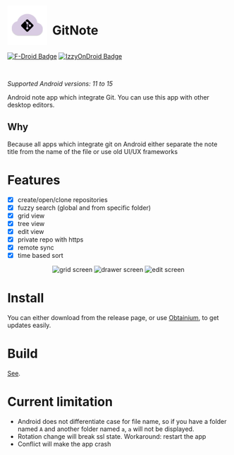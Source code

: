 <p align="left">
  <img align="left" src="assets/app_icon.svg" alt="app icon" width="90px" />
  <h1 style="display: inline-block; margin-left: 12px; vertical-align: middle;">GitNote</h1>
</p>

<a href="https://f-droid.org/en/packages/io.github.wiiznokes.gitnote/"><img src="https://f-droid.org/badge/get-it-on.svg" alt="F-Droid Badge" height="50"></a>
<a href="https://apt.izzysoft.de/packages/io.github.wiiznokes.gitnote"><img src="https://gitlab.com/IzzyOnDroid/repo/-/raw/master/assets/IzzyOnDroid.png" alt="IzzyOnDroid Badge" height="50"></a>

<br/>

_Supported Android versions: 11 to 15_

Android note app which integrate Git. You can use this app with other desktop editors.

## Why

Because all apps which integrate git on Android either separate the note title from the name of the file or use old UI/UX frameworks

# Features

- [x] create/open/clone repositories
- [x] fuzzy search (global and from specific folder)
- [x] grid view
- [x] tree view
- [x] edit view
- [x] private repo with https
- [x] remote sync
- [x] time based sort

<p  style="text-align: center;">
  <img src="https://media.githubusercontent.com/media/wiiznokes/gitnote/master/assets/grid.png" width="32%"  alt="grid screen"/>
  <img src="https://media.githubusercontent.com/media/wiiznokes/gitnote/master/assets/drawer.png" width="32%"  alt="drawer screen"/> 
  <img src="https://media.githubusercontent.com/media/wiiznokes/gitnote/master/assets/edit.png" width="32%"  alt="edit screen"/>
</p>

# Install

You can either download from the release page, or use [Obtainium](https://github.com/ImranR98/Obtainium), to get updates easily.

# Build

[See](./BUILD.md).

# Current limitation

- Android does not differentiate case for file name, so if you have a folder named `A` and another folder named `a`, `a` will not be displayed.
- Rotation change will break ssl state. Workaround: restart the app
- Conflict will make the app crash
